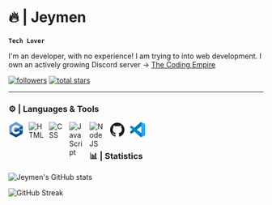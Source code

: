 # 🔥 | Jeymen
**`Tech Lover`**

I'm an developer, with no experience! I am trying to into web development. I own an actively growing Discord server → [The Coding Empire](https://discord.gg/Z7NDVrTmDN)

   <a href="https://github.com/Jeymen/">
  <img alt="followers" title="Follow me on Github" src="https://custom-icon-badges.demolab.com/github/followers/Jeymen?color=236ad3&labelColor=1155ba&style=for-the-badge&logo=person-add&label=Follow&logoColor=white"/></a>
      <a href="https://github.com/Jeyment?tab=repositories&sort=stargazers">
  <img alt="total stars" title="Total stars on GitHub" src="https://custom-icon-badges.demolab.com/github/stars/Jeymen?color=55960c&style=for-the-badge&labelColor=488207&logo=star"/></a>
   </p>

---
### ⚙️ | Languages & Tools

<img align="left" alt="C++" width="30px" style="padding-right:10px;" src="https://raw.githubusercontent.com/devicons/devicon/master/icons/cplusplus/cplusplus-original.svg" />
<img align="left" alt="HTML" width="30px" style="padding-right:10px;" src="https://cdn.jsdelivr.net/gh/devicons/devicon/icons/html5/html5-plain.svg" />
<img align="left" alt="CSS" width="30px" style="padding-right:10px;" src="https://cdn.jsdelivr.net/gh/devicons/devicon/icons/css3/css3-plain.svg" />
<img align="left" alt="JavaScript" width="30px" style="padding-right:10px;" src="https://cdn.jsdelivr.net/gh/devicons/devicon/icons/javascript/javascript-plain.svg" />
<img align="left" alt="NodeJS" width="30px" style="padding-right:10px;" src="https://cdn.jsdelivr.net/gh/devicons/devicon/icons/nodejs/nodejs-original.svg" />
<img align="left" alt="Github" width="30px" style="padding-right:10px;" src="https://raw.githubusercontent.com/devicons/devicon/master/icons/github/github-original.svg"/>
<img align="left" alt="VSCode" width="30px" style="padding-right:10px;" src="https://raw.githubusercontent.com/devicons/devicon/master/icons/vscode/vscode-original.svg" />
<br />

#

### 📊 | Statistics

![Jeymen's GitHub stats](https://github-readme-stats.vercel.app/api?username=Jeymen&show_icons=true&theme=onedark)

![GitHub Streak](https://streak-stats.demolab.com?user=Jeymen&theme=onedark&border_radius=4.5)
